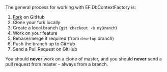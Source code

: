 The general process for working with EF.DbContextFactory is:

1. [Fork](http://help.github.com/forking/) on GitHub
1. Clone your fork locally
1. Create a local branch (`git checkout -b myBranch`)
1. Work on your feature
1. Rebase/merge if required (from `develop` branch)
1. Push the branch up to GitHub 
1. Send a Pull Request on GitHub

You should **never** work on a clone of master, and you should **never** send a pull request from master - always from a branch.
